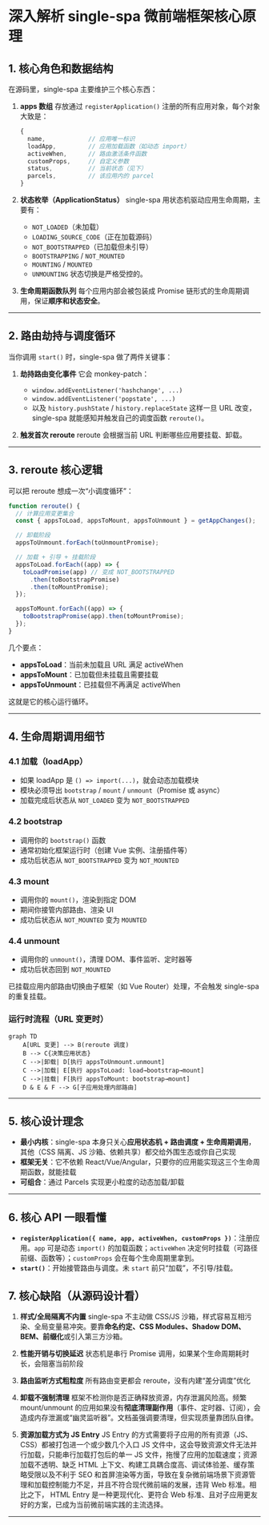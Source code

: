 # 深入解析 single-spa 微前端框架核心原理

## 1. 核心角色和数据结构

在源码里，single-spa 主要维护三个核心东西：

1. **apps 数组**
   存放通过 `registerApplication()` 注册的所有应用对象，每个对象大致是：

   ```js
   {
     name,            // 应用唯一标识
     loadApp,         // 应用加载函数（如动态 import）
     activeWhen,      // 路由激活条件函数
     customProps,     // 自定义参数
     status,          // 当前状态（见下）
     parcels,         // 该应用内的 parcel
   }
   ```

2. **状态枚举（ApplicationStatus）**
   single-spa 用状态机驱动应用生命周期，主要有：

   - `NOT_LOADED`（未加载）
   - `LOADING_SOURCE_CODE`（正在加载源码）
   - `NOT_BOOTSTRAPPED`（已加载但未引导）
   - `BOOTSTRAPPING` / `NOT_MOUNTED`
   - `MOUNTING` / `MOUNTED`
   - `UNMOUNTING`
     状态切换是严格受控的。

3. **生命周期函数队列**
   每个应用内部会被包装成 Promise 链形式的生命周期调用，保证**顺序和状态安全**。

---

## 2. 路由劫持与调度循环

当你调用 `start()` 时，single-spa 做了两件关键事：

1. **劫持路由变化事件**
   它会 monkey-patch：

   - `window.addEventListener('hashchange', ...)`
   - `window.addEventListener('popstate', ...)`
   - 以及 `history.pushState` / `history.replaceState`
     这样一旦 URL 改变，single-spa 就能感知并触发自己的调度函数 `reroute()`。

2. **触发首次 reroute**
   reroute 会根据当前 URL 判断哪些应用要挂载、卸载。

---

## 3. reroute 核心逻辑

可以把 reroute 想成一次“小调度循环”：

```js
function reroute() {
  // 计算应用变更集合
  const { appsToLoad, appsToMount, appsToUnmount } = getAppChanges();

  // 卸载阶段
  appsToUnmount.forEach(toUnmountPromise);

  // 加载 + 引导 + 挂载阶段
  appsToLoad.forEach((app) => {
    toLoadPromise(app) // 变成 NOT_BOOTSTRAPPED
      .then(toBootstrapPromise)
      .then(toMountPromise);
  });

  appsToMount.forEach((app) => {
    toBootstrapPromise(app).then(toMountPromise);
  });
}
```

几个要点：

- **appsToLoad**：当前未加载且 URL 满足 activeWhen
- **appsToMount**：已加载但未挂载且需要挂载
- **appsToUnmount**：已挂载但不再满足 activeWhen

这就是它的核心运行循环。

---

## 4. 生命周期调用细节

### 4.1 加载（loadApp）

- 如果 loadApp 是 `() => import(...)`，就会动态加载模块
- 模块必须导出 `bootstrap` / `mount` / `unmount`（Promise 或 async）
- 加载完成后状态从 `NOT_LOADED` 变为 `NOT_BOOTSTRAPPED`

### 4.2 bootstrap

- 调用你的 `bootstrap()` 函数
- 通常初始化框架运行时（创建 Vue 实例、注册插件等）
- 成功后状态从 `NOT_BOOTSTRAPPED` 变为 `NOT_MOUNTED`

### 4.3 mount

- 调用你的 `mount()`，渲染到指定 DOM
- 期间你接管内部路由、渲染 UI
- 成功后状态从 `NOT_MOUNTED` 变为 `MOUNTED`

### 4.4 unmount

- 调用你的 `unmount()`，清理 DOM、事件监听、定时器等
- 成功后状态回到 `NOT_MOUNTED`

已挂载应用内部路由切换由子框架（如 Vue Router）处理，不会触发 single-spa 的重复挂载。

### 运行时流程（URL 变更时）

```mermaid
graph TD
    A[URL 变更] --> B(reroute 调度)
    B --> C{决策应用状态}
    C -->|卸载| D[执行 appsToUnmount.unmount]
    C -->|加载| E[执行 appsToLoad: load→bootstrap→mount]
    C -->|挂载| F[执行 appsToMount: bootstrap→mount]
    D & E & F --> G[子应用处理内部路由]
```

---

## 5. 核心设计理念

- **最小内核**：single-spa 本身只关心**应用状态机 + 路由调度 + 生命周期调用**，其他（CSS 隔离、JS 沙箱、依赖共享）都交给外围生态或你自己实现
- **框架无关**：它不依赖 React/Vue/Angular，只要你的应用能实现这三个生命周期函数，就能挂载
- **可组合**：通过 Parcels 实现更小粒度的动态加载/卸载

---

## 6. 核心 API 一眼看懂

- **`registerApplication({ name, app, activeWhen, customProps })`**：注册应用。`app` 可是动态 `import()` 的加载函数；`activeWhen` 决定何时挂载（可路径前缀、函数等）；`customProps` 会在每个生命周期里拿到。
- **`start()`**：开始接管路由与调度。未 `start` 前只“加载”，不引导/挂载。

## 7. 核心缺陷（从源码设计看）

1. **样式/全局隔离不内置**
   single-spa 不主动做 CSS/JS 沙箱，样式容易互相污染、全局变量易冲突。要靠**命名约定、CSS Modules、Shadow DOM、BEM、前缀化**或引入第三方沙箱。
2. **性能开销与切换延迟**
   状态机是串行 Promise 调用，如果某个生命周期耗时长，会阻塞当前阶段
3. **路由监听方式粗粒度**
   所有路由变更都会 reroute，没有内建“差分调度”优化
4. **卸载不强制清理**
   框架不检测你是否正确释放资源，内存泄漏风险高。频繁 mount/unmount 的应用如果没有**彻底清理副作用**（事件、定时器、订阅），会造成内存泄漏或“幽灵监听器”。文档虽强调要清理，但实现质量靠团队自律。

5. **资源加载方式为 JS Entry**
   JS Entry 的方式需要将子应用的所有资源（JS、CSS）都被打包进一个或少数几个入口 JS 文件中，这会导致资源文件无法并行加载，只能串行加载打包后的单一 JS 文件，拖慢了应用的加载速度；资源加载不透明、缺乏 HTML 上下文、构建工具耦合度高、调试体验差、缓存策略受限以及不利于 SEO 和首屏渲染等方面，导致在复杂微前端场景下资源管理和加载控制能力不足，并且不符合现代微前端的发展，违背 Web 标准。相比之下， HTML Entry 是一种更现代化、更符合 Web 标准、且对子应用更友好的方案，已成为当前微前端实践的主流选择。

---
